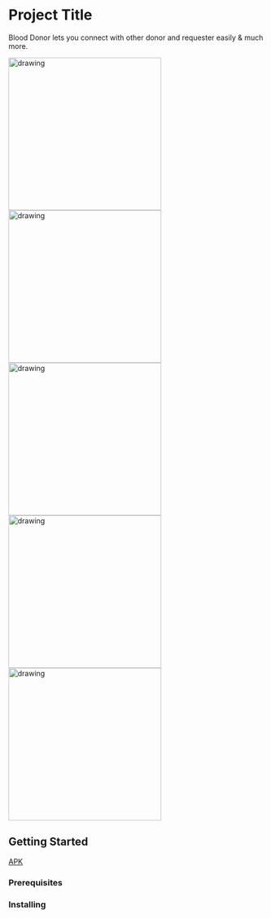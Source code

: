 # Project Title

Blood Donor lets you connect with other donor and requester easily & much more.



<img src="https://user-images.githubusercontent.com/18516336/43169899-a33ac258-8fc4-11e8-8050-fe7febc232d1.jpg" alt="drawing" width="300px"/>

<img src="https://user-images.githubusercontent.com/18516336/43170027-2ac24412-8fc5-11e8-9354-a70a646a2470.jpg" alt="drawing" width="300px"/>

<img src="https://user-images.githubusercontent.com/18516336/43170040-3b7db58e-8fc5-11e8-9225-0904c3f4a1b4.jpg" alt="drawing" width="300px"/>


<img src="https://user-images.githubusercontent.com/18516336/43170044-3d05bb40-8fc5-11e8-93ff-550eb2a66b8c.jpg" alt="drawing" width="300px"/>

<img src="https://user-images.githubusercontent.com/18516336/43170046-3e5ea9fc-8fc5-11e8-89f9-57a4db4d0cb7.jpg" alt="drawing" width="300px"/>






## Getting Started

[APK](Blood%20Donor%201.0_1.apk)

### Prerequisites



### Installing


